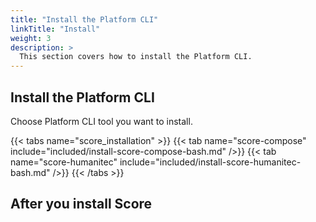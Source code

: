 ```yaml
---
title: "Install the Platform CLI"
linkTitle: "Install"
weight: 3
description: >
  This section covers how to install the Platform CLI.
---
```


## Install the Platform CLI

Choose Platform CLI tool you want to install.

{{< tabs name="score_installation" >}}
{{< tab name="score-compose" include="included/install-score-compose-bash.md" />}}
{{< tab name="score-humanitec" include="included/install-score-humanitec-bash.md" />}}
{{< /tabs >}}

<!-- ### macOS

We recommend installing the {{< glossary_tooltip text="Platform CLI" term_id="platform-cli" >}} with [Homebrew](https://brew.sh/index.html).
With Homebrew, you can access an extensive selection of libraries and applications, with their dependencies managed for you.

### Prerequisites

Install Homebrew according to the [official Homebrew installation instructions](https://brew.sh/index.html).

### To install Score on macOS

1. Install Score by running `brew install score-compose` from your terminal.
2. Verify Score is installed by running `score-compose --version`.

### Linux

On the Linux operating systems, use the built-in package manager to install Score:

1. Open a terminal and run these commands to install the latest {{< glossary_tooltip text="Platform CLI" term_id="platform-cli" >}} from the officially maintained package archives:

   ```shell
   sudo apt-add-repository ppa:score-compose
   sudo apt-get update
   sudo apt-get install score-compose
   ```

1. To verify that Score works on your computer, run:

   ```shell
   score-compose --version
   ```

### Windows
-->

## After you install Score
